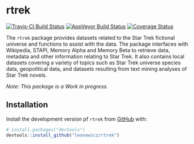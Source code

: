 
<!-- README.md is generated from README.Rmd. Please edit that file -->
rtrek
=====

[![Travis-CI Build Status](https://travis-ci.org/leonawicz/rtrek.svg?branch=master)](https://travis-ci.org/leonawicz/rtrek) [![AppVeyor Build Status](https://ci.appveyor.com/api/projects/status/github/leonawicz/rtrek?branch=master&svg=true)](https://ci.appveyor.com/project/leonawicz/rtrek) [![Coverage Status](https://img.shields.io/codecov/c/github/leonawicz/rtrek/master.svg)](https://codecov.io/github/leonawicz/rtrek?branch=master)

The `rtrek` package provides datasets related to the Star Trek fictional universe and functions to assist with the data. The package interfaces with Wikipedia, STAPI, Memory Alpha and Memory Beta to retrieve data, metadata and other information relating to Star Trek. It also contains local datasets covering a variety of topics such as Star Trek universe species data, geopolitical data, and datasets resulting from text mining analyses of Star Trek novels.

*Note: This package is a Work in progress.*

Installation
------------

Install the development version pf `rtrek` from [GitHub](https://github.com/) with:

``` r
# install.packages("devtools")
devtools::install_github("leonawicz/rtrek")
```
